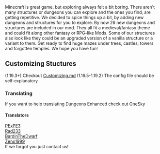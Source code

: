 Minecraft is great game, but exploring always felt a bit boring.
There aren't many structures or dungeons you can explore and the ones you find, are getting repetitive.
We decided to spice things up a bit, by adding new dungeons and structures for you to explore.
By now 26 new dungeons and structures are included in our mod.
They all fit a medieval/fantasy theme and could fit along other fantasy or RPG-like Mods.
Some of our structures also look like they could be an upgraded version of a vanilla structure or a variant to them.
Get ready to find huge mazes under trees, castles, towers and forgotten temples.
We hope you have fun!

## Customizing Stuctures
(1.19.3+) Checkout [Customizing.md](https://github.com/BarionLP/DungeonsEnhanced/blob/master/Customizing.md)
(1.16.5-1.19.2) The config file should be self-explanatory

### Translating
If you want to help translating Dungeons Enhanced check out [OneSky](https://ametrin-studios-mods.oneskyapp.com/collaboration/project/189202)

#### Translators
[PExPE3](https://github.com/PExPE3)<br>
[Rad233](https://github.com/Rad233)<br>
[BardinTheDwarf](https://github.com/BardinTheDwarf)<br>
[Zeno1999](https://github.com/Zano1999)<br>
If we forgot you just contact us! 
